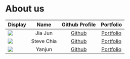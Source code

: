 # About us
| Display                                             |    Name    |             Github Profile              |        Portfolio        |
|-----------------------------------------------------|:----------:|:---------------------------------------:|:-----------------------:|
| ![](https://via.placeholder.com/100.png?text=Photo) |  Jia Jun   | [Github](https://github.com/jiajun2002) | [Portfolio](jiajun2002) |
| ![](https://via.placeholder.com/100.png?text=Photo) | Steve Chia | [Github](https://github.com/Stevexchia) | [Portfolio](stevexchia) |
| ![](https://via.placeholder.com/100.png?text=Photo) |   Yanjun   | [Github](https://github.com/xyanjun02)  | [Portfolio](xyanjun02)  |
